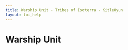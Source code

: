 ```yaml
---
title: Warship Unit - Tribes of Isoterra - KitleOyun
layout: toi_help
---
```


<h1 class="h1">Warship Unit</h1>
